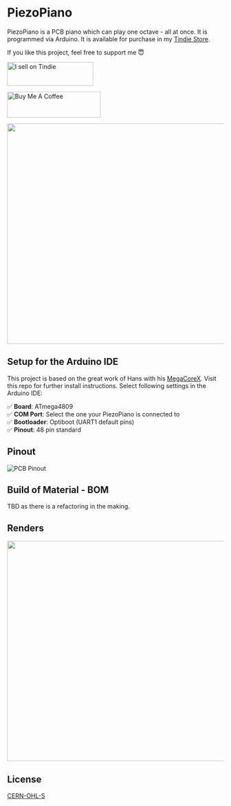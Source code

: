 # PiezoPiano
PiezoPiano is a PCB piano which can play one octave - all at once. It is programmed via Arduino. It is available for purchase in my [Tindie Store](https://www.tindie.com/products/zaan/piezo-piano/). 

If you like this project, feel free to support me 😇

<a href="https://www.tindie.com/stores/zaan/?ref=offsite_badges&utm_source=sellers_zaan&utm_medium=badges&utm_campaign=badge_small"><img src="https://d2ss6ovg47m0r5.cloudfront.net/badges/tindie-smalls.png" alt="I sell on Tindie" width="200" height="55"></a> 

<a href="https://www.buymeacoffee.com/zaan" target="_blank"><img src="https://cdn.buymeacoffee.com/buttons/v2/default-yellow.png" alt="Buy Me A Coffee" style="height: 60px !important;width: 217px !important;" ></a>

<p align="center">
  <img width="512" height="512" src="/hardware/renders/20211024_PiezoPiano_A_V1.2.png">
</p>


## Setup for the Arduino IDE
This project is based on the great work of Hans with his [MegaCoreX](https://github.com/MCUdude/MegaCoreX). Visit this repo for further install instructions.
Select following settings in the Arduino IDE:

✅ **Board**: ATmega4809 \
✅ **COM Port**: Select the one your PiezoPiano is connected to \
✅ **Bootloader**: Optiboot (UART1 default pins) \
✅ **Pinout**: 48 pin standard

## Pinout
![PCB Pinout](/hardware/pinout/piezopiano_pinout.svg)

## Build of Material - BOM
TBD as there is a refactoring in the making.

## Renders
<p align="center">
  <img width="512" height="512" src="/hardware/renders/piezopiano_v13_direct_side.png">
</p>



## License
[CERN-OHL-S](https://ohwr.org/cern_ohl_s_v2.pdf)

